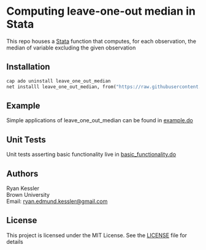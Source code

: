 # Computing leave-one-out median in Stata

This repo houses a [Stata](https://www.stata.com/) function that computes, for each observation, the median of variable excluding the given observation 

## Installation 

```stata
cap ado uninstall leave_one_out_median
net installl leave_one_out_median, from("https://raw.githubusercontent.com/ryanedmundkessler/leave_one_out_median/master/ado/")
```

## Example

Simple applications of leave_one_out_median can be found in [example.do](./example/code/example.do)

## Unit Tests

Unit tests asserting basic functionality live in [basic_functionality.do](./test/code/basic_functionality.do)

## Authors 

Ryan Kessler
<br>Brown University
<br>Email: ryan.edmund.kessler@gmail.com

## License

This project is licensed under the MIT License. See the [LICENSE](LICENSE) file for details
